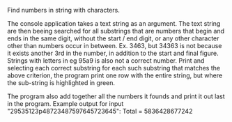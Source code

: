 Find numbers in string with characters.

The console application takes a text string as an argument. 
The text string are then beeing searched for all substrings that are numbers that begin and ends in the same digit, without the start / end digit, or any other character other than numbers occur in between. 
Ex. 3463, but 34363 is not because it exists another 3rd in the number, in addition to the start and final figure. 
Strings with letters in eg 95a9 is also not a correct number. 
Print and selecting each correct substring for each such substring that matches the above criterion, the program print one row with the entire string, but where the sub-string is highlighted in green.

The program also add together all the numbers it founds and print it out last in the program. 
Example output for input "29535123p48723487597645723645": Total = 5836428677242
